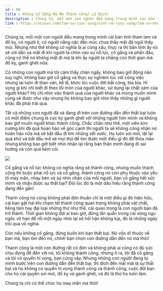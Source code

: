 ```yaml
---
id : 80
title : Không Cố Gắng Mà Mơ Thành Công? Lố Bịch!
description : Chúng ta, mỗi một con người đều mang trong mình cái bản tính tham lam và đố kỵ, có người ít, có người nằng nặc đến mức chưa thấy mặt đã ngửi thấy mùi. Nhưng như thế không có nghĩa là ai cũng xấu, thực ra thì bản tính ấy nó sẽ vơi dần và mất đi khi người ta chìm vào sự nỗ lực, cố gắng và phấn đấu, cũng có thể nó không mất đi mà là khi ấy người ta chẳng còn thời gian mà đố kỵ, ganh ghét nữa.
link : https://ocuaso.com/tam-su-cuoc-song/viet-ve-cuoc-song/tam-su-khong-co-gang-ma-mo-thanh-cong-lo-bich.html
---
```


Chúng ta, mỗi một con người đều mang trong mình cái bản tính tham lam và
đố kỵ, có người ít, có người nằng nặc đến mức chưa thấy mặt đã ngửi thấy
mùi. Nhưng như thế không có nghĩa là ai cũng xấu, thực ra thì bản tính ấy
nó sẽ vơi dần và mất đi khi người ta chìm vào sự nỗ lực, cố gắng và phấn
đấu, cũng có thể nó không mất đi mà là khi ấy người ta chẳng còn thời gian
mà đố kỵ, ganh ghét nữa.

Có những con người mà tôi cảm thấy chán ngấy, không bao giờ động não suy
nghĩ, không bao giờ cố gắng và thực sự nghiêm túc với công việc nhưng lại
luôn đi than vãn, kể lể, khóc lóc cuộc đời bất công, bla bla. Hi vọng gì
khi chỉ biết đi theo lối mòn của người khác, sử dụng lại chất xám của người
khác? Họ chỉ nhìn vào thành quả của người khác và mong muốn mình cũng sẽ
được như vậy nhưng họ không bao giờ nhìn thấy những gì người khác đã phải
trải qua.

Tất cả những con người đã và đang đi trên con đường dẫn đến thất bại luôn
có một điểm chung là cực kỳ ganh ghét với những người hơn mình và không
bao giờ muốn người khác thành công. Chắc chắn như thế, một viên kim cương
khi đã quá hoàn hảo về góc cạnh thì người ta sẽ không công nhận nó hoàn
hảo nữa mà sẽ bắt đầu đi tìm những vết xước. Họ luôn soi mói, lật lại quá
khứ và bắt đầu mổ xẻ mọi thứ để tìm được một điều gì đó để thỏa mãn nhưng
không bao giờ biết nhìn nhận lại rằng bản thân mình đang đi sai hướng và
còn quá kém cỏi.

![](https://ocuaso.com/wp-content/uploads/2016/01/tam-su-khong-co-gang-ma-mo-thanh-cong-lo-bich.jpg)

Cố gắng và nỗ lực không có nghĩa rằng sẽ thành công, nhưng muốn thành công
thì buộc phải nỗ lực và cố gắng, thành công nó còn phụ thuộc vào yếu tố
may mắn, nhạy bén và sự nhìn nhận của mỗi người, bạn cố gắng hết sức mình
và nhận được sự thất bại? Đôi lúc đó là một dấu hiệu rằng thành công đang
đến gần!

Thành công nó cũng không phải đơn thuần chỉ là một điều gì đó hiện hữu,
cái bạn gặt hái khi chạm tới thành công quan trọng không phải vật chất,
tiếng tăm hay đại loại những thứ như thế, cái quan trọng là con người bạn
đã trở thành. Thời gian không đợi ai bao giờ, đừng lẩn quẩn trong cái vòng
ngu ngốc vô hạn để rồi một ngày nhìn lại sẽ hối hận không kịp, đó là những
ngày trôi qua vô nghĩa.

Còn nếu không cố gắng, đừng buồn khi bạn thất bại. Nó vốn dĩ thuộc về bạn
mà, bạn tìm đến nó, chính bạn chọn con đường dẫn đến nó mà thôi!

Thành công là một con đường rất cô đơn và không phải ai cũng có đủ sức chịu
đựng để đến với nó, tôi không thành công, nhưng ít ra, tôi đã cố gắng và
tôi có quyền hi vọng, bạn cũng vậy. Nhưng những con người đang tự mình bước
trên con đường dẫn đến thất bại, thì đích đến mãi mãi là sự thất bại và
họ không có quyền hi vọng thành công và thành công, cuộc đời bạn cho họ
cái quyền soi mói, đố kỵ và ganh ghét, và đó là thứ họ luôn làm.

Chúng ta chỉ có thể chúc họ may mắn mà thôi!